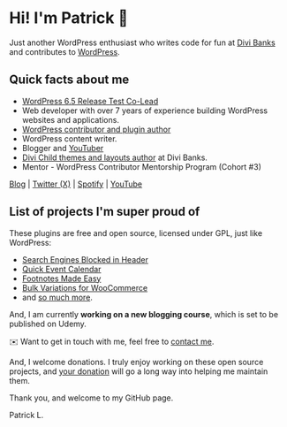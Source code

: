 # Hi! I'm Patrick 👋

Just another WordPress enthusiast who writes code for fun at [Divi Banks](https://github.com/divibanks) and contributes to [WordPress](https://github.com/WordPress).

## Quick facts about me

- [WordPress 6.5 Release Test Co-Lead](https://make.wordpress.org/core/2024/01/18/wordpress-6-5-release-squad-formation/)
- Web developer with over 7 years of experience building WordPress websites and applications.
- [WordPress contributor and plugin author](https://profiles.wordpress.org/lumiblog/)
- WordPress content writer.
- Blogger and [YouTuber](https://www.youtube.com/@divibanks)
- [Divi Child themes and layouts author](https://www.elegantthemes.com/marketplace/author/divi-banks/) at Divi Banks.
- Mentor - WordPress Contributor Mentorship Program (Cohort #3)

[Blog](https://lumumbas.blog) | [Twitter (X)](https://x.com/lumiblog) | [Spotify](https://open.spotify.com/show/3sa1i8q68WebapXtH23iP3) | [YouTube](https://www.youtube.com/channel/UC_IqyE0Y8Ey3CytcoXiQTMQ)

## List of projects I'm super proud of

These plugins are free and open source, licensed under GPL, just like WordPress:

- [Search Engines Blocked in Header](https://wordpress.org/plugins/search-engines-blocked-in-header/)
- [Quick Event Calendar](https://wordpress.org/plugins/quick-event-calendar/)
- [Footnotes Made Easy](https://wordpress.org/plugins/footnotes-made-easy/)
- [Bulk Variations for WooCommerce](https://wordpress.org/plugins/bulk-variations-for-woocommerce/)
- and [so much more](https://profiles.wordpress.org/lumiblog/#content-plugins).

And, I am currently **working on a new blogging course**, which is set to be published on Udemy. 

✉️ Want to get in touch with me, feel free to [contact me](https://lumumbas.blog/contact). 

And, I welcome donations. I truly enjoy working on these open source projects, and [your donation](https://github.com/sponsors/lumumbapl) will go a long way into helping me maintain them. 

Thank you, and welcome to my GitHub page. 

Patrick L.
